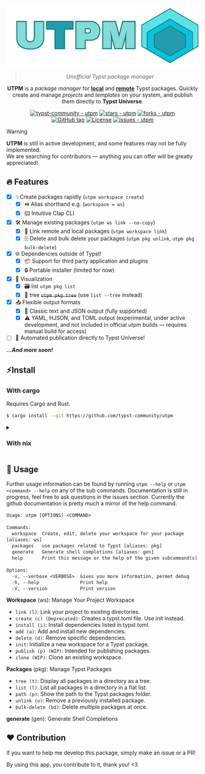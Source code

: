 <div align="center">

![UTPM logo](./assets/logo.svg)

> _Unofficial Typst package manager_

**UTPM** is a _package manager_ for **[local](https://github.com/typst/packages#local-packages)** and **[remote](https://github.com/typst/packages)** Typst packages. Quickly create and manage _projects_ and _templates_ on your system, and publish them directly to **Typst Universe**.  

[![typst-community - utpm](https://img.shields.io/static/v1?label=typst-community&message=utpm&color=blue&logo=github)](https://github.com/typst-community/utpm "Go to GitHub repo")
[![stars - utpm](https://img.shields.io/github/stars/typst-community/utpm?style=social)](https://github.com/typst-community/utpm)
[![forks - utpm](https://img.shields.io/github/forks/typst-community/utpm?style=social)](https://github.com/typst-community/utpm)
<br/>
[![GitHub tag](https://img.shields.io/github/tag/typst-community/utpm?include_prereleases=&sort=semver&color=blue)](https://github.com/typst-community/utpm/releases/)
[![License](https://img.shields.io/badge/License-MIT-blue)](#license)
[![issues - utpm](https://img.shields.io/github/issues/typst-community/utpm)](https://github.com/typst-community/utpm/issues)

</div>


> [!WARNING]  
> **UTPM** is still in active development, and some features may not be fully implemented. \
> We are searching for contributors — anything you can offer will be greatly appreciated!


## 🔥 Features

- [x] ✨Create packages rapidly (`utpm workspace create`)
  - [x] ⏯️ Alias shorthand e.g. (`workspace = ws`)
  - [x] ⌨️ Intuitive Clap CLI
- [x] 🛠 Manage existing packages (`utpm ws link --no-copy`)
  - [x] 🔗 Link remote and local packages (`utpm workspace link`)
  - [x] 🗄️ Delete and bulk delete your packages (`utpm pkg unlink`, `utpm pkg bulk-delete`)
- [x] 🌐 Dependencies outside of Typst!
  - [x] 📦 Support for third party application and plugins
  - [x] 🔒 Portable installer (limited for now)
- [x] 📃 Visualization 
  - [x] 🗃️ list `utpm pkg list`
  - [x] 🌲 tree ~~`utpm pkg tree`~~ (use `list --tree` instead)
- [x] 📤 Flexible output formats
  - [x] 📝 Classic text and JSON output (fully supported)
  - [x] ⚠️ YAML, HJSON, and TOML output (experimental, under active development, and not included in official utpm builds — requires manual build for access)

- [ ] 🚀 Automated publication directly to Typst Universe!

**_...And more soon!_**


<div id="install">

## ⚡Install
### With cargo
Requires Cargo and Rust. 

```bash
$ cargo install --git https://github.com/typst-community/utpm
```

<details>
<summary>
  
### With nix

</summary>

#### Nix with flakes enabled:

Get utpm for a bash session without installing it:

```bash
$ nix shell github:typst-community/utpm
```

Or if you use NixOS or home-manager with a flake, install it permanently in your `flake.nix` or your modules:

```nix
{
  inputs.utpm.url = "github:typst-community/utpm";
  # ...

  outputs = { self, nixpkgs, ... }@inputs: {
    # change `yourhostname` or `yourusername` to your actual hostname or username
    nixosConfigurations.yourhostname = nixpkgs.lib.nixosSystem { #or homeConfigurations.yourusername
      system = "x86_64-linux";
      modules = [
        # ...
        {
          environment.systemPackages = [ inputs.utpm.packages.${system}.default ]; #or home.packages
        }
      ];
    };
  };
}
```

#### Nix without flakes:

Clone the repo and then nix-build into the utpm directory:

```bash
git clone https://github.com/typst-community/utpm.git
cd utpm
nix-build
./result/bin/utpm
```
Utpm will be at `./result/bin/utpm`

</details>
<div/>

<div id="usage">

## 🎰 Usage 
Further usage information can be found by running `utpm --help` or `utpm <command> --help` on any of the sub commands. Documentation is still in progress, feel free to ask questions in the issues section. Currently the github documentation is pretty much a mirror of the help command.

```
Usage: utpm [OPTIONS] <COMMAND>

Commands:
  workspace  Create, edit, delete your workspace for your package [aliases: ws]
  packages   use packages related to Typst [aliases: pkg]
  generate   Generate shell completions [aliases: gen]
  help       Print this message or the help of the given subcommand(s)

Options:
  -v, --verbose <VERBOSE>  Gives you more information, permet debug
  -h, --help               Print help
  -V, --version            Print version
```

**Workspace** (ws): Manage Your Project Workspace
- `link (l)`: Link your project to existing directories.
- `create (c) (Deprecated)`: Creates a typst.toml file. Use init instead.
- `install (i)`: Install dependencies listed in typst.toml.
- `add (a)`: Add and install new dependencies.
- `delete (d)`: Remove specific dependencies.
- `init`: Initialize a new workspace for a Typst package.
- `publish (p) (WIP)`: Intended for publishing packages.
- `clone (WIP)`: Clone an existing workspace.

**Packages** (pkg): Manage Typst Packages
- `tree (t)`: Display all packages in a directory as a tree.
- `list (l)`: List all packages in a directory in a flat list.
- `path (p)`: Show the path to the Typst packages folder.
- `unlink (u)`: Remove a previously installed package.
- `bulk-delete (bd)`: Delete multiple packages at once.

**generate** (gen): Generate Shell Completions

<div/>

<div id="contribution">

## ❤️ Contribution

If you want to help me develop this package, simply make an issue or a PR!

By using this app, you contribute to it, thank you! <3

</div>
